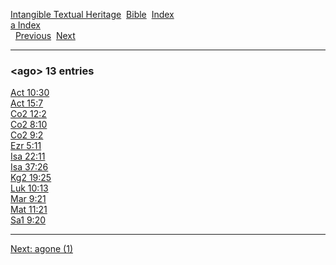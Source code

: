 [Intangible Textual Heritage](../../index)  [Bible](../index) 
[Index](index)   
[a Index](_a_)  
  [Previous](c00306)  [Next](c00308) 

------------------------------------------------------------------------

### &lt;ago&gt; 13 entries

[Act 10:30](../kjv/act010.htm#030)  
[Act 15:7](../kjv/act015.htm#007)  
[Co2 12:2](../kjv/co2012.htm#002)  
[Co2 8:10](../kjv/co2008.htm#010)  
[Co2 9:2](../kjv/co2009.htm#002)  
[Ezr 5:11](../kjv/ezr005.htm#011)  
[Isa 22:11](../kjv/isa022.htm#011)  
[Isa 37:26](../kjv/isa037.htm#026)  
[Kg2 19:25](../kjv/kg2019.htm#025)  
[Luk 10:13](../kjv/luk010.htm#013)  
[Mar 9:21](../kjv/mar009.htm#021)  
[Mat 11:21](../kjv/mat011.htm#021)  
[Sa1 9:20](../kjv/sa1009.htm#020)  

------------------------------------------------------------------------

[Next: agone (1)](c00308)

